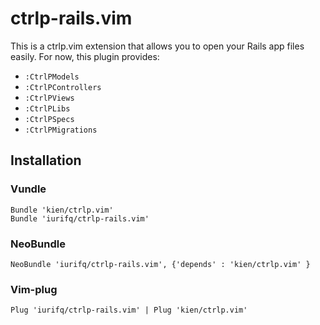 # ctrlp-rails.vim

This is a ctrlp.vim extension that allows you to open your Rails app files easily. For now, this plugin provides:

* `:CtrlPModels`
* `:CtrlPControllers`
* `:CtrlPViews`
* `:CtrlPLibs`
* `:CtrlPSpecs`
* `:CtrlPMigrations`

## Installation

### Vundle

``` vim
Bundle 'kien/ctrlp.vim'
Bundle 'iurifq/ctrlp-rails.vim'
```

### NeoBundle

``` vim
NeoBundle 'iurifq/ctrlp-rails.vim', {'depends' : 'kien/ctrlp.vim' }
```

### Vim-plug

``` vim
Plug 'iurifq/ctrlp-rails.vim' | Plug 'kien/ctrlp.vim'
```
